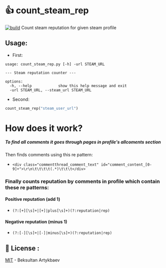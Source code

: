 
# 👍 count_steam_rep
[![build](https://github.com/Vazno/count_steam_rep/actions/workflows/main.yml/badge.svg)](https://github.com/Vazno/count_steam_rep/actions/workflows/main.yml)
Count steam reputation for given steam profile

## Usage:
- First:
```
usage: count_steam_rep.py [-h] -url STEAM_URL

--- Steam reputation counter ---

options:
  -h, --help            show this help message and exit
  -url STEAM_URL, --steam_url STEAM_URL
```
- Second:
```python
count_steam_rep("steam_user_url")
```
# How does it work?
##### To find all comments it goes through pages in profile's allcoments section
Then finds comments using this re pattern:
- `<div class="commentthread_comment_text" id="comment_content_[0-9]+">\r\n\t\t\t\t(.*)\t\t\t</div>`
### Finally counts reputation by comments in profile which contain these re patterns:
#### Positive reputation (add 1)
- `(?:[+][\s]+|[+]|plus[\s]+)(?:reputation|rep)`
#### Negative reputation (minus 1)
- `(?:[-][\s]+|[-]|minus[\s]+)(?:reputation|rep)`

## 🔑 License :
[MIT](https://choosealicense.com/licenses/mit/) - Beksultan Artykbaev

